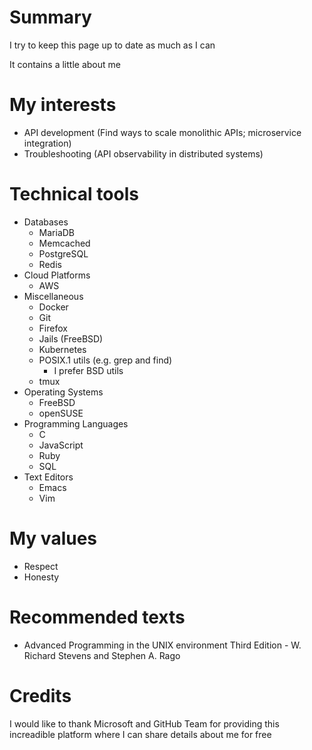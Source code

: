 
# Summary
I try to keep this page up to date as much as I can

It contains a little about me
# My interests
* API development (Find ways to scale monolithic APIs; microservice integration)
* Troubleshooting (API observability in distributed systems)
# Technical tools
* Databases
  * MariaDB
  * Memcached
  * PostgreSQL
  * Redis
* Cloud Platforms
  * AWS
* Miscellaneous
  * Docker
  * Git
  * Firefox
  * Jails (FreeBSD)
  * Kubernetes
  * POSIX.1 utils (e.g. grep and find)
    * I prefer BSD utils
  * tmux
* Operating Systems
  * FreeBSD
  * openSUSE
* Programming Languages
  * C
  * JavaScript
  * Ruby
  * SQL
* Text Editors
  * Emacs
  * Vim
# My values
* Respect
* Honesty
# Recommended texts
* Advanced Programming in the UNIX environment Third Edition - W. Richard Stevens and Stephen A. Rago
# Credits
I would like to thank Microsoft and GitHub Team for providing this increadible platform where I can share details about me for free


<!--
## Hi there 👋

**kaiquekandykoga/kaiquekandykoga** is a ✨ _special_ ✨ repository because its `README.md` (this file) appears on your GitHub profile.

Here are some ideas to get you started:

- 🔭 I’m currently working on ...
- 🌱 I’m currently learning ...
- 👯 I’m looking to collaborate on ...
- 🤔 I’m looking for help with ...
- 💬 Ask me about ...
- 📫 How to reach me: ...
- 😄 Pronouns: ...
- ⚡ Fun fact: ...
-->
